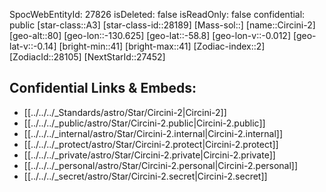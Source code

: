 ﻿---
location: [-58.8,130.625,80]
type: Star
tags:
- astro/Star

---
SpocWebEntityId: 27826
isDeleted: false
isReadOnly: false
confidential: public
[star-class::A3]
[star-class-id::28189]
[Mass-sol::]
[name::Circini-2]
[geo-alt::80]
[geo-lon::-130.625]
[geo-lat::-58.8]
[geo-lon-v::-0.012]
[geo-lat-v::-0.14]
[bright-min::41]
[bright-max::41]
[Zodiac-index::2]
[ZodiacId::28105]
[NextStarId::27452]



## Confidential Links & Embeds: 
- [[../../../_Standards/astro/Star/Circini-2|Circini-2]] 
- [[../../../_public/astro/Star/Circini-2.public|Circini-2.public]] 
- [[../../../_internal/astro/Star/Circini-2.internal|Circini-2.internal]] 
- [[../../../_protect/astro/Star/Circini-2.protect|Circini-2.protect]] 
- [[../../../_private/astro/Star/Circini-2.private|Circini-2.private]] 
- [[../../../_personal/astro/Star/Circini-2.personal|Circini-2.personal]] 
- [[../../../_secret/astro/Star/Circini-2.secret|Circini-2.secret]]

